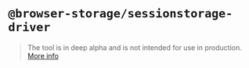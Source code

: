 # `@browser-storage/sessionstorage-driver`

>The tool is in deep alpha and is not intended for use in production.
>[More info](https://github.com/browser-storage/browser-storage)